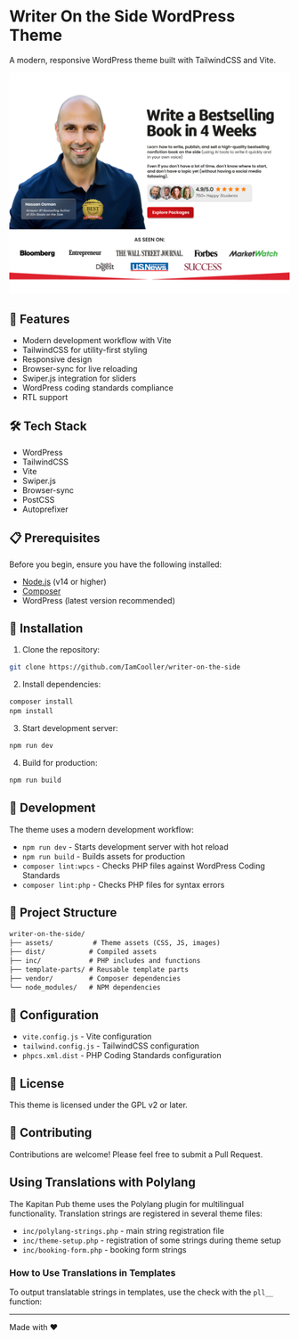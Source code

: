 # Writer On the Side WordPress Theme

A modern, responsive WordPress theme built with TailwindCSS and Vite.

![Theme Screenshot](screenshot.png)

## 🚀 Features

- Modern development workflow with Vite
- TailwindCSS for utility-first styling
- Responsive design
- Browser-sync for live reloading
- Swiper.js integration for sliders
- WordPress coding standards compliance
- RTL support

## 🛠️ Tech Stack

- WordPress
- TailwindCSS
- Vite
- Swiper.js
- Browser-sync
- PostCSS
- Autoprefixer

## 📋 Prerequisites

Before you begin, ensure you have the following installed:
- [Node.js](https://nodejs.org/) (v14 or higher)
- [Composer](https://getcomposer.org/)
- WordPress (latest version recommended)

## 🚀 Installation

1. Clone the repository:
```bash
git clone https://github.com/IamCooller/writer-on-the-side
```

2. Install dependencies:
```bash
composer install
npm install
```

3. Start development server:
```bash
npm run dev
```

4. Build for production:
```bash
npm run build
```

## 🎨 Development

The theme uses a modern development workflow:

- `npm run dev` - Starts development server with hot reload
- `npm run build` - Builds assets for production
- `composer lint:wpcs` - Checks PHP files against WordPress Coding Standards
- `composer lint:php` - Checks PHP files for syntax errors

## 📁 Project Structure

```
writer-on-the-side/
├── assets/          # Theme assets (CSS, JS, images)
├── dist/           # Compiled assets
├── inc/            # PHP includes and functions
├── template-parts/ # Reusable template parts
├── vendor/         # Composer dependencies
└── node_modules/   # NPM dependencies
```

## 🔧 Configuration

- `vite.config.js` - Vite configuration
- `tailwind.config.js` - TailwindCSS configuration
- `phpcs.xml.dist` - PHP Coding Standards configuration

## 📝 License

This theme is licensed under the GPL v2 or later.

## 🤝 Contributing

Contributions are welcome! Please feel free to submit a Pull Request.

## Using Translations with Polylang

The Kapitan Pub theme uses the Polylang plugin for multilingual functionality. Translation strings are registered in several theme files:

- `inc/polylang-strings.php` - main string registration file
- `inc/theme-setup.php` - registration of some strings during theme setup
- `inc/booking-form.php` - booking form strings

### How to Use Translations in Templates

To output translatable strings in templates, use the check with the `pll__` function:

---

Made with ❤️
